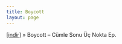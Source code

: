 ```yaml
---
title: Boycott
layout: page
---
```


<a href="https://cloud.mail.ru/public/dd911fd3c6f3/BoyCott%20-%20Cumle%20Sonu%20Uc%20Nokta%20E.P" target="_blank">[indir]</a>  »  Boycott &#8211; Cümle Sonu Üç Nokta Ep.